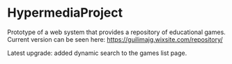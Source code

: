 # HypermediaProject

Prototype of a web system that provides a repository of educational games. Current version can be seen here: https://guilimajg.wixsite.com/repository/

Latest upgrade: added dynamic search to the games list page.
